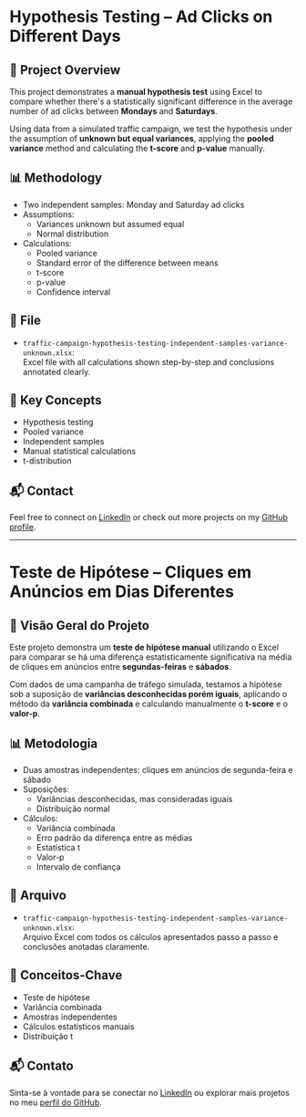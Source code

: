 # Hypothesis Testing – Ad Clicks on Different Days

## 📌 Project Overview

This project demonstrates a **manual hypothesis test** using Excel to compare whether there's a statistically significant difference in the average number of ad clicks between **Mondays** and **Saturdays**.

Using data from a simulated traffic campaign, we test the hypothesis under the assumption of **unknown but equal variances**, applying the **pooled variance** method and calculating the **t-score** and **p-value** manually.

## 📊 Methodology

- Two independent samples: Monday and Saturday ad clicks  
- Assumptions:  
  - Variances unknown but assumed equal  
  - Normal distribution  
- Calculations:  
  - Pooled variance  
  - Standard error of the difference between means  
  - t-score  
  - p-value  
  - Confidence interval  

## 📁 File

- `traffic-campaign-hypothesis-testing-independent-samples-variance-unknown.xlsx`:  
  Excel file with all calculations shown step-by-step and conclusions annotated clearly.

## 🧠 Key Concepts

- Hypothesis testing  
- Pooled variance  
- Independent samples  
- Manual statistical calculations  
- t-distribution  

## 📬 Contact

Feel free to connect on [LinkedIn](https://www.linkedin.com/in/arthur-braz/) or check out more projects on my [GitHub profile](https://github.com/tukassauro).

---

# Teste de Hipótese – Cliques em Anúncios em Dias Diferentes

## 📌 Visão Geral do Projeto

Este projeto demonstra um **teste de hipótese manual** utilizando o Excel para comparar se há uma diferença estatisticamente significativa na média de cliques em anúncios entre **segundas-feiras** e **sábados**.

Com dados de uma campanha de tráfego simulada, testamos a hipótese sob a suposição de **variâncias desconhecidas porém iguais**, aplicando o método da **variância combinada** e calculando manualmente o **t-score** e o **valor-p**.

## 📊 Metodologia

- Duas amostras independentes: cliques em anúncios de segunda-feira e sábado  
- Suposições:  
  - Variâncias desconhecidas, mas consideradas iguais  
  - Distribuição normal  
- Cálculos:  
  - Variância combinada  
  - Erro padrão da diferença entre as médias  
  - Estatística t  
  - Valor-p  
  - Intervalo de confiança  

## 📁 Arquivo

- `traffic-campaign-hypothesis-testing-independent-samples-variance-unknown.xlsx`:  
  Arquivo Excel com todos os cálculos apresentados passo a passo e conclusões anotadas claramente.

## 🧠 Conceitos-Chave

- Teste de hipótese  
- Variância combinada  
- Amostras independentes  
- Cálculos estatísticos manuais  
- Distribuição t  

## 📬 Contato

Sinta-se à vontade para se conectar no [LinkedIn](https://www.linkedin.com/in/arthur-braz/) ou explorar mais projetos no meu [perfil do GitHub](https://github.com/tukassauro).
